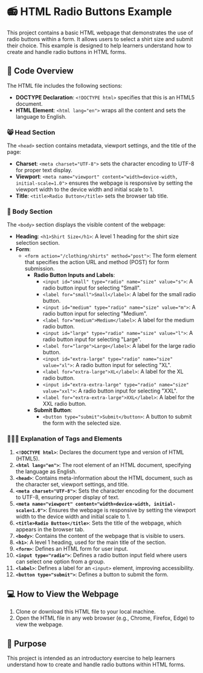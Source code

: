 # 📻 HTML Radio Buttons Example

This project contains a basic HTML webpage that demonstrates the use of radio buttons within a form. It allows users to select a shirt size and submit their choice. This example is designed to help learners understand how to create and handle radio buttons in HTML forms.

## 📜 Code Overview
The HTML file includes the following sections:

- **DOCTYPE Declaration**: `<!DOCTYPE html>` specifies that this is an HTML5 document.
- **HTML Element**: `<html lang="en">` wraps all the content and sets the language to English.

### 😸 Head Section
The `<head>` section contains metadata, viewport settings, and the title of the page:

- **Charset**: `<meta charset="UTF-8">` sets the character encoding to UTF-8 for proper text display.
- **Viewport**: `<meta name="viewport" content="width=device-width, initial-scale=1.0">` ensures the webpage is responsive by setting the viewport width to the device width and initial scale to 1.
- **Title**: `<title>Radio Button</title>` sets the browser tab title.

### 💪 Body Section
The `<body>` section displays the visible content of the webpage:

- **Heading**: `<h1>Shirt Size</h1>`: A level 1 heading for the shirt size selection section.
- **Form**:
  - `<form action="/clothing/shirts" method="post">`: The form element that specifies the action URL and method (POST) for form submission.
    - **Radio Button Inputs and Labels**:
      - `<input id="small" type="radio" name="size" value="s">`: A radio button input for selecting "Small".
      - `<label for="small">Small</label>`: A label for the small radio button.
      - `<input id="medium" type="radio" name="size" value="m">`: A radio button input for selecting "Medium".
      - `<label for="medium">Medium</label>`: A label for the medium radio button.
      - `<input id="large" type="radio" name="size" value="l">`: A radio button input for selecting "Large".
      - `<label for="large">Large</label>`: A label for the large radio button.
      - `<input id="extra-large" type="radio" name="size" value="xl">`: A radio button input for selecting "XL".
      - `<label for="extra-large">XL</label>`: A label for the XL radio button.
      - `<input id="extra-extra-large" type="radio" name="size" value="xxl">`: A radio button input for selecting "XXL".
      - `<label for="extra-extra-large">XXL</label>`: A label for the XXL radio button.
    - **Submit Button**:
      - `<button type="submit">Submit</button>`: A button to submit the form with the selected size.

### 👨🏽‍🏫 Explanation of Tags and Elements
1. **`<!DOCTYPE html>`**: Declares the document type and version of HTML (HTML5).
2. **`<html lang="en">`**: The root element of an HTML document, specifying the language as English.
3. **`<head>`**: Contains meta-information about the HTML document, such as the character set, viewport settings, and title.
4. **`<meta charset="UTF-8">`**: Sets the character encoding for the document to UTF-8, ensuring proper display of text.
5. **`<meta name="viewport" content="width=device-width, initial-scale=1.0">`**: Ensures the webpage is responsive by setting the viewport width to the device width and initial scale to 1.
6. **`<title>Radio Button</title>`**: Sets the title of the webpage, which appears in the browser tab.
7. **`<body>`**: Contains the content of the webpage that is visible to users.
8. **`<h1>`**: A level 1 heading, used for the main title of the section.
9. **`<form>`**: Defines an HTML form for user input.
10. **`<input type="radio">`**: Defines a radio button input field where users can select one option from a group.
11. **`<label>`**: Defines a label for an `<input>` element, improving accessibility.
12. **`<button type="submit">`**: Defines a button to submit the form.

## 💻 How to View the Webpage
1. Clone or download this HTML file to your local machine.
2. Open the HTML file in any web browser (e.g., Chrome, Firefox, Edge) to view the webpage.

## 🔮 Purpose
This project is intended as an introductory exercise to help learners understand how to create and handle radio buttons within HTML forms.
